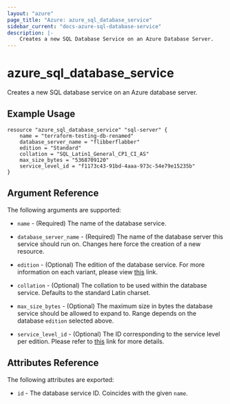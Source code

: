 ```yaml
---
layout: "azure"
page_title: "Azure: azure_sql_database_service"
sidebar_current: "docs-azure-sql-database-service"
description: |-
    Creates a new SQL Database Service on an Azure Database Server.
---
```


# azure\_sql\_database\_service

Creates a new SQL database service on an Azure database server.

## Example Usage

```
resource "azure_sql_database_service" "sql-server" {
    name = "terraform-testing-db-renamed"
    database_server_name = "flibberflabber"
    edition = "Standard"
    collation = "SQL_Latin1_General_CP1_CI_AS"
    max_size_bytes = "5368709120"
    service_level_id = "f1173c43-91bd-4aaa-973c-54e79e15235b"
}
```

## Argument Reference

The following arguments are supported:

* `name` - (Required) The name of the database service.

* `database_server_name` - (Required) The name of the database server this service
    should run on. Changes here force the creation of a new resource.

* `edition` - (Optional) The edition of the database service. For more information
    on each variant, please view [this](https://msdn.microsoft.com/library/azure/dn741340.aspx) link.

* `collation` - (Optional) The collation to be used within the database service.
    Defaults to the standard Latin charset.

* `max_size_bytes` - (Optional) The maximum size in bytes the database service
    should be allowed to expand to. Range depends on the database `edition`
    selected above.

* `service_level_id` - (Optional) The ID corresponding to the service level per
    edition. Please refer to [this](https://msdn.microsoft.com/en-us/library/azure/dn505701.aspx) link for more details.

## Attributes Reference

The following attributes are exported:

* `id` - The database service ID. Coincides with the given `name`.
